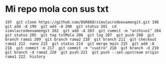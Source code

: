 # Mi repo mola con sus txt
  ``197  git clone https://github.com/DGR888/simulacrodeexamengit.git
  198  git add -A
  199  git add -A
  200  git status
  201  cd simulacrodeexamengit
  202  git add -A
  203  git commit -m "archivo1"
  204  git status
  205  git tag txtMola
  206  git log
  207  git push
  208  git branch rama1
  209  git branch rama2
  210  git branch
  211  git checkout rama1
  212  nano
  213  git status
  214  git merge main
  215  git add -A
  216  git commit -m
  217  git commit -m "cuatro"
  218  git branch -d
  219  git branch -d rama2
  220  git push
  221  git push --set-upstream origin rama1
  222  history``
